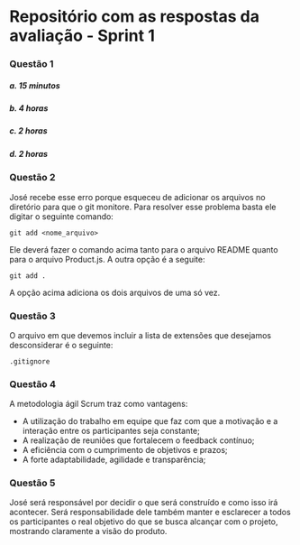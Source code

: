 # Repositório com as respostas da avaliação - Sprint 1

### Questão 1
##### a. 15 minutos
##### b. 4 horas
##### c. 2 horas
##### d. 2 horas


### Questão 2
José recebe esse erro porque esqueceu de adicionar os arquivos no diretório para que o git monitore. Para resolver esse problema basta ele digitar o seguinte comando:

    git add <nome_arquivo> 
    
Ele deverá fazer o comando acima tanto para o arquivo README quanto para o arquivo Product.js. A outra opção é a seguite:

    git add .
        
A opção acima adiciona os dois arquivos de uma só vez.


### Questão 3
O arquivo em que devemos incluir a lista de extensões que desejamos desconsiderar é o seguinte:

    .gitignore 

### Questão 4
 A metodologia ágil Scrum traz como vantagens:
- A utilização do trabalho em equipe que faz com que a motivação e a interação entre os participantes seja constante;
- A realização de reuniões que fortalecem o feedback contínuo;
- A eficiência com o cumprimento de objetivos e prazos; 
- A forte adaptabilidade, agilidade e transparência;


### Questão 5
José será responsável por decidir o que será construído e como isso irá acontecer. Será responsabilidade dele também manter e esclarecer a todos os participantes o real objetivo do que se busca alcançar com o projeto, mostrando claramente a visão do produto. 
